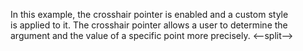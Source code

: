 In&nbsp;this example, the crosshair pointer is&nbsp;enabled and a&nbsp;custom style is&nbsp;applied to&nbsp;it. The crosshair pointer allows a&nbsp;user to&nbsp;determine the argument and the value of&nbsp;a&nbsp;specific point more precisely.
<--split-->